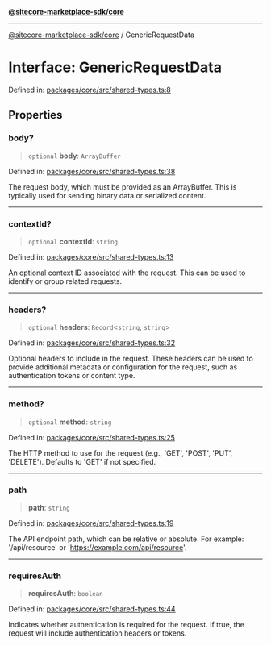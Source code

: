 [**@sitecore-marketplace-sdk/core**](../README.md)

***

[@sitecore-marketplace-sdk/core](../README.md) / GenericRequestData

# Interface: GenericRequestData

Defined in: [packages/core/src/shared-types.ts:8](https://github.com/Sitecore/marketplace-sdk/blob/e3ec55ede335ad59ac5875d32f0d68c50e7bc899/packages/core/src/shared-types.ts#L8)

## Properties

### body?

> `optional` **body**: `ArrayBuffer`

Defined in: [packages/core/src/shared-types.ts:38](https://github.com/Sitecore/marketplace-sdk/blob/e3ec55ede335ad59ac5875d32f0d68c50e7bc899/packages/core/src/shared-types.ts#L38)

The request body, which must be provided as an ArrayBuffer.
This is typically used for sending binary data or serialized content.

***

### contextId?

> `optional` **contextId**: `string`

Defined in: [packages/core/src/shared-types.ts:13](https://github.com/Sitecore/marketplace-sdk/blob/e3ec55ede335ad59ac5875d32f0d68c50e7bc899/packages/core/src/shared-types.ts#L13)

An optional context ID associated with the request.
This can be used to identify or group related requests.

***

### headers?

> `optional` **headers**: `Record`\<`string`, `string`\>

Defined in: [packages/core/src/shared-types.ts:32](https://github.com/Sitecore/marketplace-sdk/blob/e3ec55ede335ad59ac5875d32f0d68c50e7bc899/packages/core/src/shared-types.ts#L32)

Optional headers to include in the request.
These headers can be used to provide additional metadata or configuration
for the request, such as authentication tokens or content type.

***

### method?

> `optional` **method**: `string`

Defined in: [packages/core/src/shared-types.ts:25](https://github.com/Sitecore/marketplace-sdk/blob/e3ec55ede335ad59ac5875d32f0d68c50e7bc899/packages/core/src/shared-types.ts#L25)

The HTTP method to use for the request (e.g., 'GET', 'POST', 'PUT', 'DELETE').
Defaults to 'GET' if not specified.

***

### path

> **path**: `string`

Defined in: [packages/core/src/shared-types.ts:19](https://github.com/Sitecore/marketplace-sdk/blob/e3ec55ede335ad59ac5875d32f0d68c50e7bc899/packages/core/src/shared-types.ts#L19)

The API endpoint path, which can be relative or absolute.
For example: '/api/resource' or 'https://example.com/api/resource'.

***

### requiresAuth

> **requiresAuth**: `boolean`

Defined in: [packages/core/src/shared-types.ts:44](https://github.com/Sitecore/marketplace-sdk/blob/e3ec55ede335ad59ac5875d32f0d68c50e7bc899/packages/core/src/shared-types.ts#L44)

Indicates whether authentication is required for the request.
If true, the request will include authentication headers or tokens.
